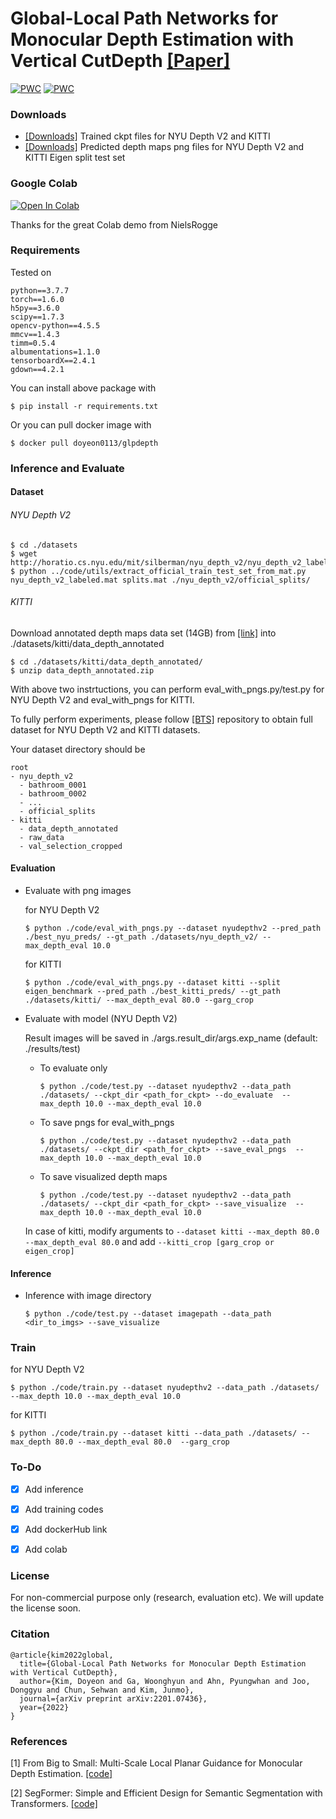 # Global-Local Path Networks for Monocular Depth Estimation with Vertical CutDepth [[Paper]](https://arxiv.org/abs/2201.07436)

[![PWC](https://img.shields.io/endpoint.svg?url=https://paperswithcode.com/badge/global-local-path-networks-for-monocular/monocular-depth-estimation-on-nyu-depth-v2)](https://paperswithcode.com/sota/monocular-depth-estimation-on-nyu-depth-v2?p=global-local-path-networks-for-monocular)
[![PWC](https://img.shields.io/endpoint.svg?url=https://paperswithcode.com/badge/global-local-path-networks-for-monocular/monocular-depth-estimation-on-kitti-eigen)](https://paperswithcode.com/sota/monocular-depth-estimation-on-kitti-eigen?p=global-local-path-networks-for-monocular)

### Downloads
- [[Downloads]](https://drive.google.com/drive/folders/17yYbLZS2uQ6UVn5ET9RhVL0y_X3Ipl5_?usp=sharing) Trained ckpt files for NYU Depth V2 and KITTI
- [[Downloads]](https://drive.google.com/drive/folders/1LGNSKSaXguLTuCJ3Ay_UsYC188JNCK-j?usp=sharing) Predicted depth maps png files for NYU Depth V2 and KITTI Eigen split test set 

### Google Colab

<p>
<a href="https://colab.research.google.com/drive/1v6fzr4XusKdXAaeGZ1gKe1kh9Ce_WQhl?usp=sharing" target="_parent">
  <img src="https://colab.research.google.com/assets/colab-badge.svg" alt="Open In Colab"/>
</a>
</p>
Thanks for the great Colab demo from NielsRogge

### Requirements
Tested on 
```
python==3.7.7
torch==1.6.0
h5py==3.6.0
scipy==1.7.3
opencv-python==4.5.5
mmcv==1.4.3
timm=0.5.4
albumentations=1.1.0
tensorboardX==2.4.1
gdown==4.2.1
```
You can install above package with 
```
$ pip install -r requirements.txt
```

Or you can pull docker image with
```
$ docker pull doyeon0113/glpdepth
```
### Inference and Evaluate

#### Dataset
###### NYU Depth V2

```
$ cd ./datasets
$ wget http://horatio.cs.nyu.edu/mit/silberman/nyu_depth_v2/nyu_depth_v2_labeled.mat
$ python ../code/utils/extract_official_train_test_set_from_mat.py nyu_depth_v2_labeled.mat splits.mat ./nyu_depth_v2/official_splits/
```
###### KITTI
Download annotated depth maps data set (14GB) from [[link]](http://www.cvlibs.net/datasets/kitti/eval_depth.php?benchmark=depth_prediction) into ./datasets/kitti/data_depth_annotated
```
$ cd ./datasets/kitti/data_depth_annotated/
$ unzip data_depth_annotated.zip
```

With above two instrtuctions, you can perform eval_with_pngs.py/test.py for NYU Depth V2 and eval_with_pngs for KITTI.

To fully perform experiments, please follow [[BTS]](https://github.com/cleinc/bts/tree/master/pytorch) repository to obtain full dataset for NYU Depth V2 and KITTI datasets.

Your dataset directory should be
```
root
- nyu_depth_v2
  - bathroom_0001
  - bathroom_0002
  - ...
  - official_splits
- kitti
  - data_depth_annotated
  - raw_data
  - val_selection_cropped
```


#### Evaluation

- Evaluate with png images

  for NYU Depth V2
  ```
  $ python ./code/eval_with_pngs.py --dataset nyudepthv2 --pred_path ./best_nyu_preds/ --gt_path ./datasets/nyu_depth_v2/ --max_depth_eval 10.0 
  ```
  for KITTI
  ```
  $ python ./code/eval_with_pngs.py --dataset kitti --split eigen_benchmark --pred_path ./best_kitti_preds/ --gt_path ./datasets/kitti/ --max_depth_eval 80.0 --garg_crop
  ```
- Evaluate with model (NYU Depth V2)
  
  Result images will be saved in ./args.result_dir/args.exp_name (default: ./results/test)
   - To evaluate only
     ```
     $ python ./code/test.py --dataset nyudepthv2 --data_path ./datasets/ --ckpt_dir <path_for_ckpt> --do_evaluate  --max_depth 10.0 --max_depth_eval 10.0
     ```
   - To save pngs for eval_with_pngs
      ```
     $ python ./code/test.py --dataset nyudepthv2 --data_path ./datasets/ --ckpt_dir <path_for_ckpt> --save_eval_pngs  --max_depth 10.0 --max_depth_eval 10.0
     ```         
    
   - To save visualized depth maps
     ```
     $ python ./code/test.py --dataset nyudepthv2 --data_path ./datasets/ --ckpt_dir <path_for_ckpt> --save_visualize  --max_depth 10.0 --max_depth_eval 10.0
     ```
    
    In case of kitti, modify arguments to `--dataset kitti --max_depth 80.0 --max_depth_eval 80.0` and add `--kitti_crop [garg_crop or eigen_crop]`

#### Inference

- Inference with image directory
  ```
  $ python ./code/test.py --dataset imagepath --data_path <dir_to_imgs> --save_visualize
  ```
  
### Train

for NYU Depth V2
  ```
  $ python ./code/train.py --dataset nyudepthv2 --data_path ./datasets/ --max_depth 10.0 --max_depth_eval 10.0  
  ```
  for KITTI
  ```
  $ python ./code/train.py --dataset kitti --data_path ./datasets/ --max_depth 80.0 --max_depth_eval 80.0  --garg_crop
  ```

### To-Do
- [x] Add inference 
- [x] Add training codes
- [x] Add dockerHub link
- [x] Add colab


### License
For non-commercial purpose only (research, evaluation etc). We will update the license soon.

### Citation

```
@article{kim2022global,
  title={Global-Local Path Networks for Monocular Depth Estimation with Vertical CutDepth},
  author={Kim, Doyeon and Ga, Woonghyun and Ahn, Pyungwhan and Joo, Donggyu and Chun, Sehwan and Kim, Junmo},
  journal={arXiv preprint arXiv:2201.07436},
  year={2022}
}
```

### References

[1] From Big to Small: Multi-Scale Local Planar Guidance for Monocular Depth Estimation. [[code]](https://github.com/cleinc/bts)

[2] SegFormer: Simple and Efficient Design for Semantic Segmentation with Transformers. [[code]](https://github.com/NVlabs/SegFormer)
